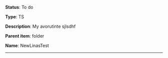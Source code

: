 **Status**: To do

**Type**: TS

**Description**: My avorutinte sjlsdhf

**Parent item**: folder

**Name**: NewLinasTest

---

